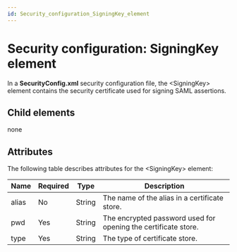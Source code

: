 ```yaml
---
id: Security_configuration_SigningKey_element
---
```


# Security configuration: SigningKey element

In a **SecurityConfig.xml** security configuration file, the \<SigningKey> element contains the security certificate used for signing SAML assertions.

## Child elements

none

## Attributes

The following table describes attributes for the \<SigningKey> element:

|**Name**|**Required**|**Type**|**Description**|
|--------|--------|--------|--------|
|alias   |No      |String  |The name of the alias in a certificate store.|
|pwd     |Yes     |String  |The encrypted password used for opening the certificate store.|
|type    |Yes     |String  |The type of certificate store.|